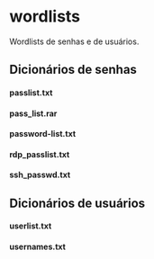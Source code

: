 # wordlists
Wordlists de senhas e de usuários.
<h2>Dicionários de senhas</h2>
<h4>passlist.txt</h4>
<h4>pass_list.rar</h4>
<h4>password-list.txt</h4>
<h4>rdp_passlist.txt</h4>
<h4>ssh_passwd.txt</h4>
<h2>Dicionários de usuários</h2>
<h4>userlist.txt</h4>
<h4>usernames.txt</h4>

